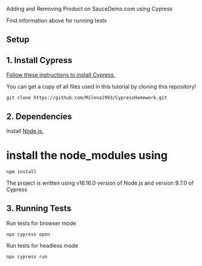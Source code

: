 Adding and Removing Product on SauceDemo.com using Cypress

Find information above for running tests
## Setup

## 1. Install Cypress

[Follow these instructions to install Cypress.](https://on.cypress.io/installing-cypress)


You can get a copy of all files used in this tutorial by cloning this repository!

```shell
git clone https://github.com/Milena1993/CypressHomework.git
```

## 2. Dependencies

Install [Node.js.](https://nodejs.org/en/)
# install the node_modules using
 ```shell
npm install
 ```
 The project is written using v16.16.0 version of Node.js and version 9.7.0 of Cypress

  
## 3. Running Tests
Run tests for browser mode
 ```shell
npx cypress open
 ```
Run tests for headless mode 
 ```shell
npx cypress run
 ```

